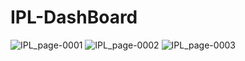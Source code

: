 # IPL-DashBoard

![IPL_page-0001](https://github.com/Ksree888/IPL-DashBoard/assets/98976238/9674e768-65d4-4cc9-8ce8-b74b274e1368)
![IPL_page-0002](https://github.com/Ksree888/IPL-DashBoard/assets/98976238/36a6b49c-e0a5-4f9a-b2ce-6431d347c7ac)
![IPL_page-0003](https://github.com/Ksree888/IPL-DashBoard/assets/98976238/86ad9081-5cdd-493f-b480-31ab1e0f1db3)
